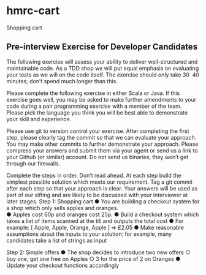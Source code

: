 # hmrc-cart
Shopping cart

## Pre-interview Exercise for Developer Candidates

The following exercise will assess your ability to deliver well-structured and maintainable code.  As a TDD shop we will put equal emphasis on evaluating your tests as we will on the code itself.  The exercise should only take 30 ­ 40 minutes; don’t spend much longer than this. 
 
Please complete the following exercise in either Scala or Java.  If this exercise goes well, you may be asked to make further amendments to your code during a pair programming exercise with a member of the team.  Please pick the language you think you will be best able to demonstrate your skill and experience. 
 
Please use git to version control your exercise.  After completing the first step, please clearly tag the commit so that we can evaluate your approach.  You may make other commits to further demonstrate your approach.  Please compress your answers and submit them via your agent or send us a link to your Github (or similar) account.  Do not send us binaries, they won’t get through our firewalls. 
 
Complete the steps in order.  Don’t read ahead.  At each step build the simplest possible solution which meets our requirement.  Tag a git commit after each step so that your approach is clear. 
Your answers will be used as part of our sifting and are likely to be discussed with your interviewer at later stages. 
Step 1: Shopping cart 
●	You are building a checkout system for a shop which only sells apples and oranges.  
●	Apples cost 60p and oranges cost 25p. 
●	Build a checkout system which takes a list of items scanned at the till and outputs the total cost 
●	For example: [ Apple, Apple, Orange, Apple ] => £2.05 
●	Make reasonable assumptions about the inputs to your solution; for example, many candidates take a list of strings as input 
 
Step 2: Simple offers 
●	The shop decides to introduce two new offers 
	○	buy one, get one free on Apples 
	○	3 for the price of 2 on Oranges 
●	Update your checkout functions accordingly 

